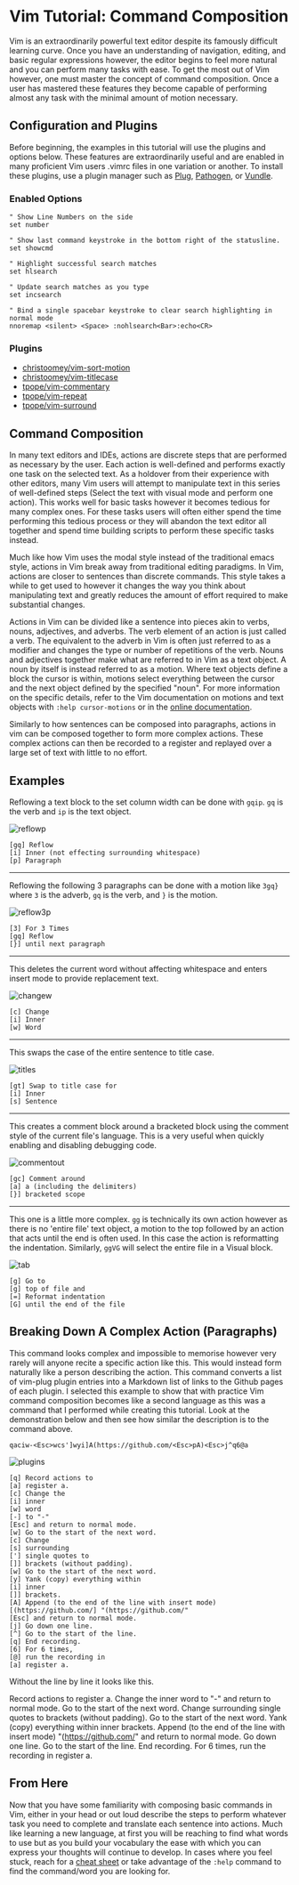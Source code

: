 # Vim Tutorial: Command Composition <!--- Name in progress -->

<!---
Guide Starts with installing a plugin manager.
Provide useful plugins
explain text objects
-->

Vim is an extraordinarily powerful text editor despite its famously difficult
learning curve. Once you have an understanding of navigation, editing, and basic
regular expressions however, the editor begins to feel more natural and you can
perform many tasks with ease. To get the most out of Vim however, one must
master the concept of command composition. Once a user has mastered these
features they become capable of performing almost any task with the minimal amount
of motion necessary.

## Configuration and Plugins

Before beginning, the examples in this tutorial will use the plugins and options
below. These features are extraordinarily useful and are enabled in many
proficient Vim users .vimrc files in one variation or another. To install these
plugins, use a plugin manager such as
[Plug](https://github.com/junegunn/vim-plug),
[Pathogen](https://github.com/tpope/vim-pathogen), or
[Vundle](https://github.com/VundleVim/Vundle.vim).

### Enabled Options

```
" Show Line Numbers on the side 
set number 

" Show last command keystroke in the bottom right of the statusline.
set showcmd

" Highlight successful search matches
set hlsearch

" Update search matches as you type
set incsearch

" Bind a single spacebar keystroke to clear search highlighting in normal mode 
nnoremap <silent> <Space> :nohlsearch<Bar>:echo<CR>
```

### Plugins
- [christoomey/vim-sort-motion](https://github.com/christoomey/vim-sort-motion)
- [christoomey/vim-titlecase](https://github.com/christoomey/vim-titlecase)
- [tpope/vim-commentary](https://github.com/tpope/vim-commentary)
- [tpope/vim-repeat](https://github.com/tpope/vim-repeat)
- [tpope/vim-surround](https://github.com/tpope/vim-surround)


## Command Composition

In many text editors and IDEs, actions are discrete steps that are performed as
necessary by the user. Each action is well-defined and performs exactly one task
on the selected text. As a holdover from their experience with other editors,
many Vim users will attempt to manipulate text in this series of well-defined
steps (Select the text with visual mode and perform one action). This works well
for basic tasks however it becomes tedious for many complex ones. For these
tasks users will often either spend the time performing this tedious process or
they will abandon the text editor all together and spend time building scripts
to perform these specific tasks instead.

Much like how Vim uses the modal style instead of the traditional emacs style,
actions in Vim break away from traditional editing paradigms. In Vim, actions
are closer to sentences than discrete commands. This style takes a while to get
used to however it changes the way you think about manipulating text and greatly
reduces the amount of effort required to make substantial changes.

Actions in Vim can be divided like a sentence into pieces akin to verbs, nouns,
adjectives, and adverbs. The verb element of an action is just called a verb.
The equivalent to the adverb in Vim is often just referred to as a modifier and
changes the type or number of repetitions of the verb. Nouns and adjectives
together make what are referred to in Vim as a text object. A noun by itself is
instead referred to as a motion. Where text objects define a block the cursor
is within, motions select everything between the cursor and the next object
defined by the specified "noun". For more information on the specific details,
refer to the Vim documentation on motions and text objects with 
`:help cursor-motions` or in the 
[online documentation](vimdoc.sourceforge.net/htmldoc/motion.html).

Similarly to how sentences can be composed into paragraphs, actions in vim can
be composed together to form more complex actions. These complex actions can
then be recorded to a register and replayed over a large set of text with little
to no effort.

## Examples

Reflowing a text block to the set column width can be done with `gqip`. `gq` is
the verb and `ip` is the text object. 

![reflowp](https://jacoblambda.github.io/jacoblambda/ENGL3764/reflowp.svg)

```
[gq] Reflow
[i] Inner (not effecting surrounding whitespace)
[p] Paragraph
```

---

Reflowing the following 3 paragraphs can be done with a motion like `3gq}` where
`3` is the adverb, `gq` is the verb, and `}` is the motion.

![reflow3p](https://jacoblambda.github.io/jacoblambda/ENGL3764/reflow3p.svg)

```
[3] For 3 Times
[gq] Reflow
[}] until next paragraph
```

---

This deletes the current word without affecting whitespace and enters insert
mode to provide replacement text.

![changew](https://jacoblambda.github.io/jacoblambda/ENGL3764/changew.svg)

```
[c] Change
[i] Inner
[w] Word
```

---

This swaps the case of the entire sentence to title case.

![titles](https://jacoblambda.github.io/jacoblambda/ENGL3764/titles.svg)

```
[gt] Swap to title case for
[i] Inner
[s] Sentence
```

---

This creates a comment block around a bracketed block using the comment style of
the current file's language. This is a very useful when quickly enabling and
disabling debugging code.

![commentout](https://jacoblambda.github.io/jacoblambda/ENGL3764/commentout.svg)

```
[gc] Comment around
[a] a (including the delimiters)
[}] bracketed scope
```

---

This one is a little more complex. `gg` is technically its own action however
as there is no 'entire file' text object, a motion to the top followed by an
action that acts until the end is often used. In this case the action is
reformatting the indentation. Similarly, `ggVG` will select the
entire file in a Visual block.

![tab](https://jacoblambda.github.io/jacoblambda/ENGL3764/tab.svg)

```
[g] Go to
[g] top of file and
[=] Reformat indentation
[G] until the end of the file
```


## Breaking Down A Complex Action (Paragraphs)

This command looks complex and impossible to memorise however very rarely will
anyone recite a specific action like this. This would instead form naturally
like a person describing the action. This command converts a list of vim-plug
plugin entries into a Markdown list of links to the Github pages of each plugin.
I selected this example to show that with practice Vim command composition
becomes like a second language as this was a command that I performed while
creating this tutorial.  Look at the demonstration below and then see how
similar the description is to the command above.

```
qaciw-<Esc>wcs']wyi]A(https://github.com/<Esc>pA)<Esc>j^q6@a
```

![plugins](https://jacoblambda.github.io/jacoblambda/ENGL3764/plugins.svg)

```
[q] Record actions to
[a] register a.
[c] Change the
[i] inner
[w] word
[-] to "-"
[Esc] and return to normal mode.
[w] Go to the start of the next word.
[c] Change
[s] surrounding
['] single quotes to
[]] brackets (without padding).
[w] Go to the start of the next word.
[y] Yank (copy) everything within
[i] inner
[]] brackets.
[A] Append (to the end of the line with insert mode)
[(https://github.com/] "(https://github.com/"
[Esc] and return to normal mode.
[j] Go down one line.
[^] Go to the start of the line.
[q] End recording.
[6] For 6 times,
[@] run the recording in
[a] register a.
```
Without the line by line it looks like this. 

Record actions to register a. Change the inner word to "-" and return to normal
mode. Go to the start of the next word. Change surrounding single quotes to brackets
(without padding). Go to the start of the next word. Yank (copy) everything within inner
brackets. Append (to the end of the line with insert mode) "(https://github.com/" 
and return to normal mode. Go down one line. Go to the start of the line. End 
recording. For 6 times, run the recording in register a.

## From Here

Now that you have some familiarity with composing basic commands in Vim, either
in your head or out loud describe the steps to perform whatever task you need
to complete and translate each sentence into actions. Much like learning a new
language, at first you will be reaching to find what words to use but as you
build your vocabulary the ease with which you can express your thoughts will
continue to develop. In cases where you feel stuck, reach for a 
[cheat sheet](http://www.viemu.com/vi-vim-cheat-sheet.gif) 
or take advantage of the `:help` command to find the command/word you 
are looking for.
